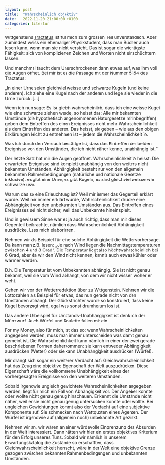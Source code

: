 ```yaml
---
layout: post
title:  "Wahrscheinlich objektiv"
date:   2022-11-20 21:00:00 +0100
categories: Litertur
---
```

Wittgensteins [Tractatus](https://www.wittgensteinproject.org/w/index.php?title=Logisch-philosophische_Abhandlung_(Darstellung_in_Baumform)) ist für mich zum grossen Teil unverständlich. Aber zumindest weiss ein ehemaliger Physikstudent, dass man Bücher auch lesen kann, wenn man sie nicht versteht. Das ist sogar die wichtigste Fähigkeit: sich von komplizierten Zeichen und Worten nicht einschüchtern lassen.

Und manchmal taucht dem Unerschrockenen dann etwas auf, was ihm voll die Augen öffnet. Bei mir ist es die Passage mit der Nummer 5.154 des Tractatus:

„In einer Urne seien gleichviel weisse und schwarze Kugeln (und keine anderen). Ich ziehe eine Kugel nach der anderen und lege sie wieder in die Urne zurück. […]

Wenn ich nun sage: Es ist gleich wahrscheinlich, dass ich eine weisse Kugel wie eine schwarze ziehen werde, so heisst das: Alle mir bekannten Umstände (die hypothetisch angenommenen Naturgesetze mitinbegriffen) geben dem Eintreffen des einen Ereignisses nicht mehr Wahrscheinlichkeit als dem Eintreffen des anderen. Das heisst, sie geben – wie aus den obigen Erklärungen leicht zu entnehmen ist – jedem die Wahrscheinlichkeit ½.

Was ich durch den Versuch bestätige ist, dass das Eintreffen der beiden Ereignisse von den Umständen, die ich nicht näher kenne, unabhängig ist.“

Der letzte Satz hat mir die Augen geöffnet. Wahrscheinlichkeit ½ heisst: Die erwarteten Ereignisse sind komplett unabhängig von den weiters nicht bekannten Umständen. Abhängigkeit besteht nur von den allgemein bekannten Rahmenbedingungen (natürliche und nationale Gesetze inklusive): es gibt eine Urne, es gibt Kugeln, es sind gleichviel weisse wie schwarze usw.

Warum das so eine Erleuchtung ist? Weil mir immer das Gegenteil erklärt wurde. Weil mir immer erklärt wurde, Wahrscheinlichkeit drücke eine Abhängigkeit von den unbekannten Umständen aus. Das Eintreffen eines Ereignisses sei nicht sicher, weil das Unbekannte hineinspielt.

Und in gewissem Sinne war es ja auch richtig, dass man mir dieses Gegenteil beibrachte, nämlich dass Wahrscheinlichkeit Abhängigkeit ausdrücke. Lass mich elaborieren.

Nehmen wir als Beispiel für eine solche Abhängigkeit die Wettervorhersage. Da kann man z.B. lesen: „Je nach Wind liegen die Nachmittagstemperaturen zwischen 4 und 8 Grad“. Die Temperatur liegt also höchtwahrscheinlich bei 6 Grad, aber da wir den Wind nicht kennen, kann’s auch etwas kühler oder wärmer werden.

D.h. Die Temperatur ist vom Unbekannten abhängig. Sie ist nicht genau bekannt, weil sie vom Wind abhängt, von dem wir nicht wissen woher er weht.

Gehen wir von der Wetterredaktion über zu Wittgenstein. Nehmen wir die Lottozahlen als Beispiel für etwas, das nun gerade nicht von den Umständen abhängt. Der Glückstrichter wurde so konstruiert, dass keine Kugel bevorzugt wird, egal was sonst drumherum los ist.

Das andere Urbeispiel für Umstands-Unabhängigkeit ist denk ich der Münzwurf. Auch Würfel und Roulette fallen mir ein.

For my Money, also für mich, ist das so: wenn Wahrscheinlichkeiten angegeben werden, muss man immer unterscheiden was damit genau gemeint ist. Die Wahrscheinlichkeit kann nämlich in einer der zwei gerade beschriebenen Formen daherkommen: sie kann entweder Abhängigkeit ausdrücken (Wetter) oder sie kann Unabhängigkeit ausdrücken (Würfel).

Mir drängt sich sogar ein weiterer Verdacht auf: Gleichwahrscheinlichkeit hat das Zeug eine objektive Eigenschaft der Welt auszudrücken. Diese Eigenschaft wäre die vollkommene Unabhängigkeit eines der vorhergesagten Ereignisse von den weiteren Umständen.

Sobald irgendwie ungleich gewichtete Wahrscheinlichkeiten angegeben werden, liegt für mich ein Fall von Abhängigkeit vor. Der Angeber konnte oder wollte nicht genau genug hinschauen. Er kennt die Umstände nicht näher, weil er sie nicht genau genug untersuchen konnte oder wollte. Bei ungleichen Gewichtungen kommt also der Verdacht auf eine subjektive Komponente auf. Sie schmecken nach Wettquoten eines Agenten. Der Würfel ist irgendwie auf (allgemein noch) unbekannte Art gezinkt.

Nehmen wir an, wir wären an einer würdevolle Eingrenzung des Absurden in der Welt interessiert. Dann hätten wir hier ein erstes objektives Kriterium für den Erfolg unseres Tuns. Sobald wir nämlich in unserem Erwartungskatalog die Zustände so erschafften, dass Gleichwahrscheinlichkeit herrscht, wäre in der Welt eine objektive Grenze gezogen zwischen bekannten Rahmenbedingungen und unbekannten Umständen.
